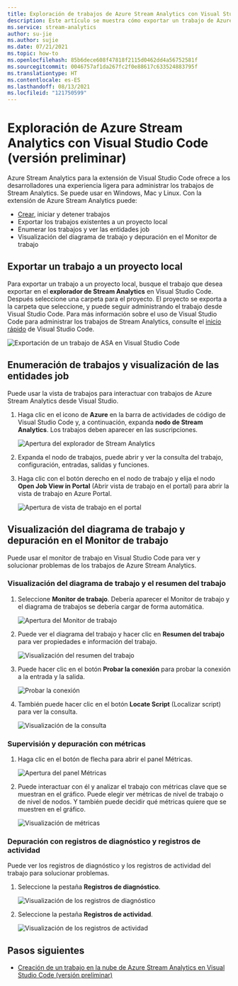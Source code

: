```yaml
---
title: Exploración de trabajos de Azure Stream Analytics con Visual Studio Code
description: Este artículo se muestra cómo exportar un trabajo de Azure Stream Analytics a un proyecto local, enumerar los trabajos y ver las entidades de Job.
ms.service: stream-analytics
author: su-jie
ms.author: sujie
ms.date: 07/21/2021
ms.topic: how-to
ms.openlocfilehash: 85b6dece608f47818f2115d0462dd4a56752581f
ms.sourcegitcommit: 0046757af1da267fc2f0e88617c633524883795f
ms.translationtype: HT
ms.contentlocale: es-ES
ms.lasthandoff: 08/13/2021
ms.locfileid: "121750599"
---
```

# <a name="explore-azure-stream-analytics-with-visual-studio-code-preview"></a>Exploración de Azure Stream Analytics con Visual Studio Code (versión preliminar)

Azure Stream Analytics para la extensión de Visual Studio Code ofrece a los desarrolladores una experiencia ligera para administrar los trabajos de Stream Analytics. Se puede usar en Windows, Mac y Linux. Con la extensión de Azure Stream Analytics puede:

- [Crear](quick-create-visual-studio-code.md), iniciar y detener trabajos
- Exportar los trabajos existentes a un proyecto local
- Enumerar los trabajos y ver las entidades job
- Visualización del diagrama de trabajo y depuración en el Monitor de trabajo

## <a name="export-a-job-to-a-local-project"></a>Exportar un trabajo a un proyecto local

Para exportar un trabajo a un proyecto local, busque el trabajo que desea exportar en el **explorador de Stream Analytics** en Visual Studio Code. Después seleccione una carpeta para el proyecto. El proyecto se exporta a la carpeta que seleccione, y puede seguir administrando el trabajo desde Visual Studio Code. Para más información sobre el uso de Visual Studio Code para administrar los trabajos de Stream Analytics, consulte el [inicio rápido](quick-create-visual-studio-code.md) de Visual Studio Code.

![Exportación de un trabajo de ASA en Visual Studio Code](./media/vscode-explore-jobs/export-job.png)

## <a name="list-job-and-view-job-entities"></a>Enumeración de trabajos y visualización de las entidades job

Puede usar la vista de trabajos para interactuar con trabajos de Azure Stream Analytics desde Visual Studio.


1. Haga clic en el icono de **Azure** en la barra de actividades de código de Visual Studio Code y, a continuación, expanda **nodo de Stream Analytics**. Los trabajos deben aparecer en las suscripciones.

   ![Apertura del explorador de Stream Analytics](./media/vscode-explore-jobs/open-explorer.png)

2. Expanda el nodo de trabajos, puede abrir y ver la consulta del trabajo, configuración, entradas, salidas y funciones. 

3. Haga clic con el botón derecho en el nodo de trabajo y elija el nodo **Open Job View in Portal** (Abrir vista de trabajo en el portal) para abrir la vista de trabajo en Azure Portal.

   ![Apertura de vista de trabajo en el portal](./media/vscode-explore-jobs/open-job-view.png)

## <a name="view-job-diagram-and-debug-in-job-monitor"></a>Visualización del diagrama de trabajo y depuración en el Monitor de trabajo

Puede usar el monitor de trabajo en Visual Studio Code para ver y solucionar problemas de los trabajos de Azure Stream Analytics.

### <a name="view-job-diagram-and-job-summary"></a>Visualización del diagrama de trabajo y el resumen del trabajo
1. Seleccione **Monitor de trabajo**. Debería aparecer el Monitor de trabajo y el diagrama de trabajos se debería cargar de forma automática.
   
   ![Apertura del Monitor de trabajo](./media/vscode-explore-jobs/open-job-monitor.png)

2.  Puede ver el diagrama del trabajo y hacer clic en **Resumen del trabajo** para ver propiedades e información del trabajo. 

      ![Visualización del resumen del trabajo](./media/vscode-explore-jobs/view-jobs-summary.png)

3.  Puede hacer clic en el botón **Probar la conexión** para probar la conexión a la entrada y la salida.

      ![Probar la conexión](./media/vscode-explore-jobs/test-connection.png)

4.  También puede hacer clic en el botón **Locate Script** (Localizar script) para ver la consulta.
   
      ![Visualización de la consulta](./media/vscode-explore-jobs/view-query.png)

### <a name="monitor-and-debug-with-metrics"></a>Supervisión y depuración con métricas

1.  Haga clic en el botón de flecha para abrir el panel Métricas.

      ![Apertura del panel Métricas](./media/vscode-explore-jobs/open-metrics-panel.png)

2.  Puede interactuar con él y analizar el trabajo con métricas clave que se muestran en el gráfico. Puede elegir ver métricas de nivel de trabajo o de nivel de nodos. Y también puede decidir qué métricas quiere que se muestren en el gráfico.

      ![Visualización de métricas](./media/vscode-explore-jobs/view-metrics.png)

### <a name="debug-with-diagnostic-logs-and-activity-logs"></a>Depuración con registros de diagnóstico y registros de actividad

Puede ver los registros de diagnóstico y los registros de actividad del trabajo para solucionar problemas.

1. Seleccione la pestaña **Registros de diagnóstico**.

   ![Visualización de los registros de diagnóstico](./media/vscode-explore-jobs/view-diagnostic-log.png)

2. Seleccione la pestaña **Registros de actividad**. 

   ![Visualización de los registros de actividad](./media/vscode-explore-jobs/view-activity-logs.png)

## <a name="next-steps"></a>Pasos siguientes

* [Creación de un trabajo en la nube de Azure Stream Analytics en Visual Studio Code (versión preliminar)](quick-create-visual-studio-code.md)
